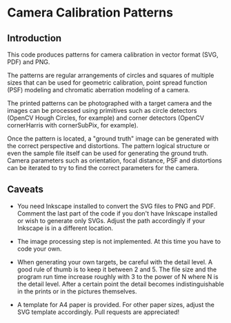 Camera Calibration Patterns
=

## Introduction

This code produces patterns for camera calibration in vector format (SVG, PDF) and PNG.

The patterns are regular arrangements of circles and squares of multiple sizes that can be used for geometric calibration, point spread function (PSF) modeling and chromatic aberration modeling of a camera.

The printed patterns can be photographed with a target camera and the images can be processed using primitives such as circle detectors (OpenCV Hough Circles, for example) and corner detectors (OpenCV cornerHarris with cornerSubPix, for example).

Once the pattern is located, a "ground truth" image can be generated with the correct perspective and distortions. The pattern logical structure or even the sample file itself can be used for generating the ground truth. Camera parameters such as orientation, focal distance, PSF and distortions can be iterated to try to find the correct parameters for the camera.

## Caveats

* You need Inkscape installed to convert the SVG files to PNG and PDF. Comment the last part of the code if you don't have Inkscape installed or wish to generate only SVGs. Adjust the path accordingly if your Inkscape is in a different location.

* The image processing step is not implemented. At this time you have to code your own.

* When generating your own targets, be careful with the detail level. A good rule of thumb is to keep it between 2 and 5. The file size and the program run time increase roughly with 3 to the power of N where N is the detail level. After a certain point the detail becomes indistinguishable in the prints or in the pictures themselves.

* A template for A4 paper is provided. For other paper sizes, adjust the SVG template accordingly. Pull requests are appreciated!
